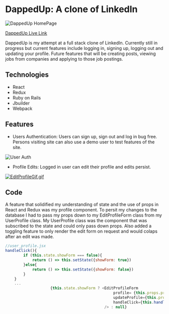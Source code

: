 # DappedUp: A clone of LinkedIn

![DappedUp HomePage](https://user-images.githubusercontent.com/76965024/114917263-c3a64680-9df3-11eb-87a8-14547cac1081.JPG)

[DappedUp Live Link ](https://dappedup.herokuapp.com/#/) 

DappedUp is my attempt at a full stack clone of LinkedIn. Currently still in progress but current features include logging in, signing up, logging out and updating your profile. Future features that will be creating posts, viewing jobs from companies and applying to those job postings. 

## Technologies 
* React
* Redux
* Ruby on Rails
* Jbuilder
* Webpack 

## Features 
* Users Authentication: Users can sign up, sign out and log in bug free. Persons visiting site can also use a demo user to test features of the site. 

![User Auth](https://s4.gifyu.com/images/UserAuthGif.gif)

* Profile Edits: Logged in user can edit their profile and edits persist. 

[![EditProfileGif.gif](https://s4.gifyu.com/images/EditProfileGif.gif)](https://gifyu.com/image/rPao)

## Code
 A feature that solidified my understanding of state and the use of props in React and Redux was my profile component. To persit my changes to the database I had to pass my props down to my EditProfileForm class from my UserProfile class. My UserProfile class was the component that was subscribed to the state and could only pass down props. Also added a toggling feature to only render the edit form on request and would colaps after an edit was made.   

```javascript
//user_profile.jsx
handleClick(){ 
        if (this.state.showForm === false){ 
            return () => this.setState({showForm: true}) 
        }else{ 
            return () => this.setState({showForm: false})
        }    
    }
    ...
                    {this.state.showForm ? <EditProfileForm 
                                                profile= {this.props.profile} 
                                                updateProfile={this.props.updateProfile} 
                                                handleClick={this.handleClick()}
                                            /> : null}
```


